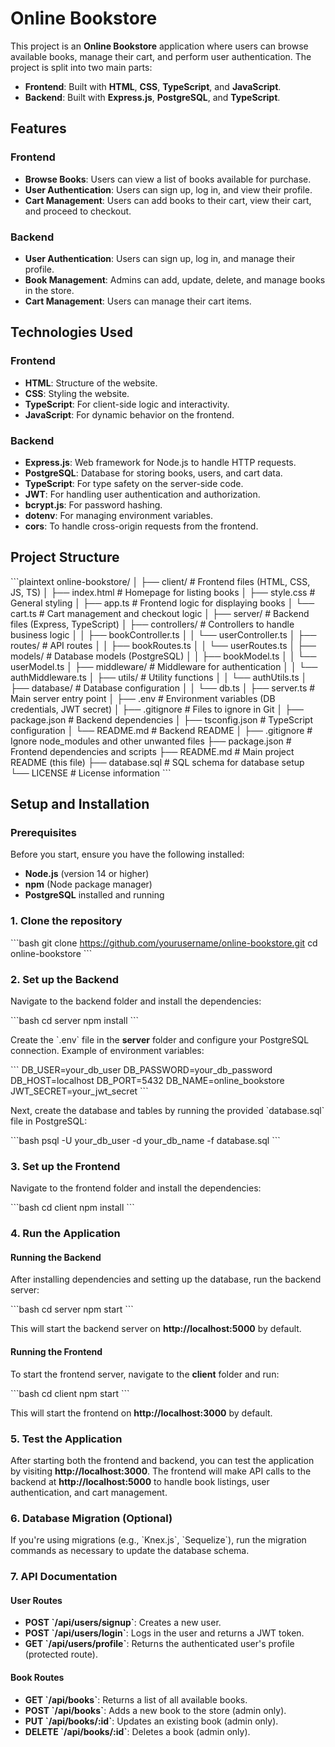 
# Online Bookstore

This project is an **Online Bookstore** application where users can browse available books, manage their cart, and perform user authentication. The project is split into two main parts:

- **Frontend**: Built with **HTML**, **CSS**, **TypeScript**, and **JavaScript**.
- **Backend**: Built with **Express.js**, **PostgreSQL**, and **TypeScript**.

## Features

### **Frontend**

- **Browse Books**: Users can view a list of books available for purchase.
- **User Authentication**: Users can sign up, log in, and view their profile.
- **Cart Management**: Users can add books to their cart, view their cart, and proceed to checkout.

### **Backend**

- **User Authentication**: Users can sign up, log in, and manage their profile.
- **Book Management**: Admins can add, update, delete, and manage books in the store.
- **Cart Management**: Users can manage their cart items.

## Technologies Used

### **Frontend**
- **HTML**: Structure of the website.
- **CSS**: Styling the website.
- **TypeScript**: For client-side logic and interactivity.
- **JavaScript**: For dynamic behavior on the frontend.

### **Backend**
- **Express.js**: Web framework for Node.js to handle HTTP requests.
- **PostgreSQL**: Database for storing books, users, and cart data.
- **TypeScript**: For type safety on the server-side code.
- **JWT**: For handling user authentication and authorization.
- **bcrypt.js**: For password hashing.
- **dotenv**: For managing environment variables.
- **cors**: To handle cross-origin requests from the frontend.

## Project Structure

\`\`\`plaintext
online-bookstore/
│
├── client/                      # Frontend files (HTML, CSS, JS, TS)
│   ├── index.html               # Homepage for listing books
│   ├── style.css                # General styling
│   ├── app.ts                   # Frontend logic for displaying books
│   └── cart.ts                  # Cart management and checkout logic
│
├── server/                      # Backend files (Express, TypeScript)
│   ├── controllers/             # Controllers to handle business logic
│   │   ├── bookController.ts
│   │   └── userController.ts
│   ├── routes/                  # API routes
│   │   ├── bookRoutes.ts
│   │   └── userRoutes.ts
│   ├── models/                  # Database models (PostgreSQL)
│   │   ├── bookModel.ts
│   │   └── userModel.ts
│   ├── middleware/              # Middleware for authentication
│   │   └── authMiddleware.ts
│   ├── utils/                   # Utility functions
│   │   └── authUtils.ts
│   ├── database/                # Database configuration
│   │   └── db.ts
│   ├── server.ts                # Main server entry point
│   ├── .env                     # Environment variables (DB credentials, JWT secret)
│   ├── .gitignore               # Files to ignore in Git
│   ├── package.json             # Backend dependencies
│   ├── tsconfig.json            # TypeScript configuration
│   └── README.md                # Backend README
│
├── .gitignore                   # Ignore node_modules and other unwanted files
├── package.json                 # Frontend dependencies and scripts
├── README.md                    # Main project README (this file)
├── database.sql                 # SQL schema for database setup
└── LICENSE                      # License information
\`\`\`

## Setup and Installation

### Prerequisites

Before you start, ensure you have the following installed:

- **Node.js** (version 14 or higher)
- **npm** (Node package manager)
- **PostgreSQL** installed and running

### 1. Clone the repository

\`\`\`bash
git clone https://github.com/yourusername/online-bookstore.git
cd online-bookstore
\`\`\`

### 2. Set up the Backend

Navigate to the backend folder and install the dependencies:

\`\`\`bash
cd server
npm install
\`\`\`

Create the \`.env\` file in the **server** folder and configure your PostgreSQL connection. Example of environment variables:

\`\`\`
DB_USER=your_db_user
DB_PASSWORD=your_db_password
DB_HOST=localhost
DB_PORT=5432
DB_NAME=online_bookstore
JWT_SECRET=your_jwt_secret
\`\`\`

Next, create the database and tables by running the provided \`database.sql\` file in PostgreSQL:

\`\`\`bash
psql -U your_db_user -d your_db_name -f database.sql
\`\`\`

### 3. Set up the Frontend

Navigate to the frontend folder and install the dependencies:

\`\`\`bash
cd client
npm install
\`\`\`

### 4. Run the Application

#### Running the Backend

After installing dependencies and setting up the database, run the backend server:

\`\`\`bash
cd server
npm start
\`\`\`

This will start the backend server on **http://localhost:5000** by default.

#### Running the Frontend

To start the frontend server, navigate to the **client** folder and run:

\`\`\`bash
cd client
npm start
\`\`\`

This will start the frontend on **http://localhost:3000** by default.

### 5. Test the Application

After starting both the frontend and backend, you can test the application by visiting **http://localhost:3000**. The frontend will make API calls to the backend at **http://localhost:5000** to handle book listings, user authentication, and cart management.

### 6. Database Migration (Optional)

If you're using migrations (e.g., \`Knex.js\`, \`Sequelize\`), run the migration commands as necessary to update the database schema.

### 7. API Documentation

#### **User Routes**

- **POST \`/api/users/signup\`**: Creates a new user.
- **POST \`/api/users/login\`**: Logs in the user and returns a JWT token.
- **GET \`/api/users/profile\`**: Returns the authenticated user's profile (protected route).

#### **Book Routes**

- **GET \`/api/books\`**: Returns a list of all available books.
- **POST \`/api/books\`**: Adds a new book to the store (admin only).
- **PUT \`/api/books/:id\`**: Updates an existing book (admin only).
- **DELETE \`/api/books/:id\`**: Deletes a book (admin only).

